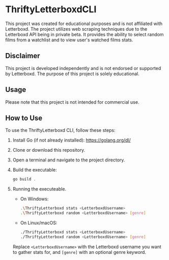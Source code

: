 # ThriftyLetterboxdCLI

This project was created for educational purposes and is not affiliated with Letterboxd. The project utilizes web scraping techniques due to the Letterboxd API being in private beta. It provides the ability to select random films from a watchlist and to view user's watched films stats.

## Disclaimer

This project is developed independently and is not endorsed or supported by Letterboxd. The purpose of this project is solely educational.

## Usage

Please note that this project is not intended for commercial use.

## How to Use

To use the ThriftyLetterboxd CLI, follow these steps:

1. Install Go (if not already installed): https://golang.org/dl/

2. Clone or download this repository.

3. Open a terminal and navigate to the project directory.

4. Build the executable:

   ```powershell
   go build .

   ```

5. Running the executeable.

   - On Windows:

     ```sh
     .\ThriftyLetterboxd stats <LetterboxdUsername>
     .\ThriftyLetterboxd random <LetterboxdUsername> [genre]
     ```

   - On Linux/macOS:
     ```sh
     ./ThriftyLetterboxd stats <LetterboxdUsername>
     ./ThriftyLetterboxd random <LetterboxdUsername> [genre]
     ```

   Replace `<LetterboxdUsername>` with the Letterboxd username you want to gather stats for, and `[genre]` with an optional genre keyword.
